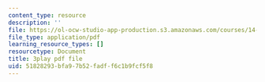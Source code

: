 ```yaml
---
content_type: resource
description: ''
file: https://ol-ocw-studio-app-production.s3.amazonaws.com/courses/14-01sc-principles-of-microeconomics-fall-2011/51828293bfa97b52fadff6c1b9fcf5f8_e3Bsb1mELcc.pdf
file_type: application/pdf
learning_resource_types: []
resourcetype: Document
title: 3play pdf file
uid: 51828293-bfa9-7b52-fadf-f6c1b9fcf5f8
---
```

